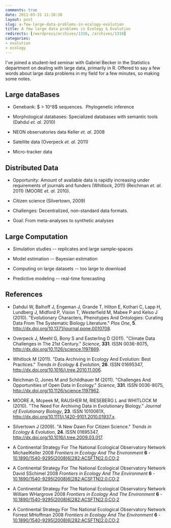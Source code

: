 ```yaml
---
comments: true
date: 2011-03-31 11:18:38
layout: post
slug: a-few-large-data-problems-in-ecology-evolution
title: A few large data problems in Ecology & Evolution
redirects: [/wordpress/archives/1310, /archives/1310]
categories:
- evolution
- ecology
---
```


I've joined a student-led seminar with Gabriel Becker in the Statistics department on dealing with large data, primarily in R.  Offered to say a few words about large data problems in my field for a few minutes, so making some notes.


## Large dataBases





	
  * Genebank: $ > 10^8$ sequences.  Phylogenetic inference

	
  * Morphological databases: Specialized databases with semantic tools (Dahdul _et. al._ 2010)

	
  * NEON observatories data Keller _et. al._ 2008

	
  * Satellite data (Overpeck _et. al._ 2011)

	
  * Micro-tracker data




## Distributed Data





	
  * Opportunity: Amount of available data is rapidly increasing under requirements of journals and funders (Whitlock, 2011) (Reichman _et. al._ 2011) (MOORE _et. al._ 2010).

	
  * Citizen science (Silvertown, 2009)

	
  * Challenges: Decentralized, non-standard data formats.

	
  * Goal: From meta-analyses to synthetic analyses






## Large Computation





	
  * Simulation studies -- replicates and large sample-spaces

	
  * Model estimation -- Bayesian estimation

	
  * Computing on large datasets -- too large to download

	
  * Predictive modeling -- real-time forecasting



## References


- Dahdul W, Balhoff J, Engeman J, Grande T, Hilton E, Kothari C, Lapp H, Lundberg J, Midford P, Vision T, Westerfield M, Mabee P and Kelso J (2010).
"Evolutionary Characters, Phenotypes And Ontologies: Curating Data From The Systematic Biology Literature."
*Plos One*, **5**.
<a href="http://dx.doi.org/10.1371/journal.pone.0010708">http://dx.doi.org/10.1371/journal.pone.0010708</a>.

- Overpeck J, Meehl G, Bony S and Easterling D (2011).
"Climate Data Challenges in The 21st Century."
*Science*, **331**.
ISSN 0036-8075, <a href="http://dx.doi.org/10.1126/science.1197869">http://dx.doi.org/10.1126/science.1197869</a>.

- Whitlock M (2011).
"Data Archiving in Ecology And Evolution: Best Practices."
*Trends in Ecology &amp; Evolution*, **26**.
ISSN 01695347, <a href="http://dx.doi.org/10.1016/j.tree.2010.11.006">http://dx.doi.org/10.1016/j.tree.2010.11.006</a>.

- Reichman O, Jones M and Schildhauer M (2011).
"Challenges And Opportunities of Open Data in Ecology."
*Science*, **331**.
ISSN 0036-8075, <a href="http://dx.doi.org/10.1126/science.1197962">http://dx.doi.org/10.1126/science.1197962</a>.

- MOORE A, Mcpeek M, RAUSHER M, RIESEBERG L and WHITLOCK M (2010).
"The Need For Archiving Data in Evolutionary Biology."
*Journal of Evolutionary Biology*, **23**.
ISSN 1010061X, <a href="http://dx.doi.org/10.1111/j.1420-9101.2010.01937.x">http://dx.doi.org/10.1111/j.1420-9101.2010.01937.x</a>.

- Silvertown J (2009).
"A New Dawn For Citizen Science."
*Trends in Ecology &amp; Evolution*, **24**.
ISSN 01695347, <a href="http://dx.doi.org/10.1016/j.tree.2009.03.017">http://dx.doi.org/10.1016/j.tree.2009.03.017</a>.



-  A Continental Strategy For The National Ecological Observatory Network MichaelKeller 2008 *Frontiers in Ecology And The Environment* **6**   - [10.1890/1540-9295(2008)6[282:ACSFTN]2.0.CO;2](http://dx.doi.org/10.1890/1540-9295(2008)6[282:ACSFTN]2.0.CO;2)
-  A Continental Strategy For The National Ecological Observatory Network David SSchimel 2008 *Frontiers in Ecology And The Environment* **6**   - [10.1890/1540-9295(2008)6[282:ACSFTN]2.0.CO;2](http://dx.doi.org/10.1890/1540-9295(2008)6[282:ACSFTN]2.0.CO;2)
-  A Continental Strategy For The National Ecological Observatory Network William WHargrove 2008 *Frontiers in Ecology And The Environment* **6**   - [10.1890/1540-9295(2008)6[282:ACSFTN]2.0.CO;2](http://dx.doi.org/10.1890/1540-9295(2008)6[282:ACSFTN]2.0.CO;2)
-  A Continental Strategy For The National Ecological Observatory Network Forrest MHoffman 2008 *Frontiers in Ecology And The Environment* **6**   - [10.1890/1540-9295(2008)6[282:ACSFTN]2.0.CO;2](http://dx.doi.org/10.1890/1540-9295(2008)6[282:ACSFTN]2.0.CO;2)
